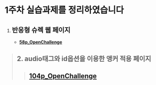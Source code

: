 1주차 실습과제를 정리하였습니다
==========

1. ## 반응형 슈렉 웹 페이지
   - **[58p_OpenChallenge](https://gubbib.github.io/webpgm/1Week/58p_OpenChallenge/index.html)**

>## 2. audio태그와 id옵션을 이용한 앵커 적용 페이지
>   >## [104p_OpenChallenge](https://gubbib.github.io/webpgm/1Week/104p_OpenChallenge/index.html)
